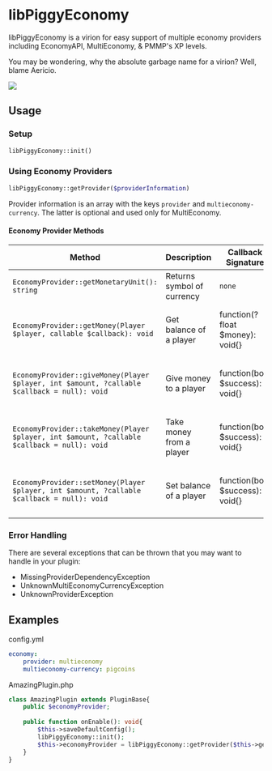 # libPiggyEconomy

libPiggyEconomy is a virion for easy support of multiple economy providers including EconomyAPI, MultiEconomy, & PMMP's XP levels.

You may be wondering, why the absolute garbage name for a virion? Well, blame Aericio.

![](https://cdn.discordapp.com/attachments/305887490613444608/644764172273319936/unknown.png)

## Usage

### Setup
```php
libPiggyEconomy::init()
```

### Using Economy Providers
```php
libPiggyEconomy::getProvider($providerInformation)
```
Provider information is an array with the keys ```provider``` and ```multieconomy-currency```. The latter is optional and used only for MultiEconomy.

#### Economy Provider Methods
|Method|Description|Callback Signature|Callback Description|
---|---|---|---
|```EconomyProvider::getMonetaryUnit(): string```|Returns symbol of currency|`none`|`none`|
|```EconomyProvider::getMoney(Player $player, callable $callback): void```|Get balance of a player|function(?float $money): void{}|Returns null if player was not found, float otherwise|
|```EconomyProvider::giveMoney(Player $player, int $amount, ?callable $callback = null): void```|Give money to a player|function(bool $success): void{}|Returns true on success, false otherwise|
|```EconomyProvider::takeMoney(Player $player, int $amount, ?callable $callback = null): void```|Take money from a player|function(bool $success): void{}|Returns true on success, false otherwise|
|```EconomyProvider::setMoney(Player $player, int $amount, ?callable $callback = null): void```|Set balance of a player|function(bool $success): void{}|Returns true on success, false otherwise|

### Error Handling

There are several exceptions that can be thrown that you may want to handle in your plugin:
* MissingProviderDependencyException
* UnknownMultiEconomyCurrencyException
* UnknownProviderException

## Examples
config.yml
```yaml
economy:
    provider: multieconomy
    multieconomy-currency: pigcoins
```

AmazingPlugin.php

```php
class AmazingPlugin extends PluginBase{
    public $economyProvider;
    
    public function onEnable(): void{
        $this->saveDefaultConfig();
        libPiggyEconomy::init();
        $this->economyProvider = libPiggyEconomy::getProvider($this->getConfig()->get("economy"));
    }
}
```